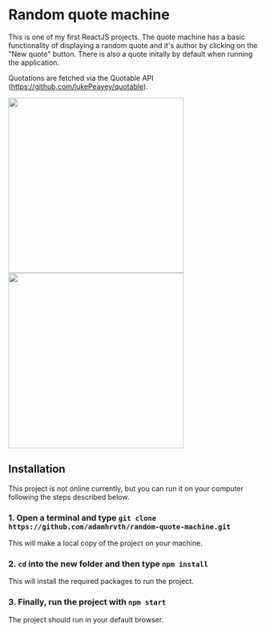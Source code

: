 # Random quote machine

This is one of my first ReactJS projects. The quote machine has a basic functionality of displaying a random quote and it's author by clicking on the "New quote" button. There is also a quote initally by default when running the application.

Quotations are fetched via the Quotable API (https://github.com/lukePeavey/quotable).

<img src="https://user-images.githubusercontent.com/83016858/210398251-032db4f5-5815-4635-b764-613c52dd9b28.png" height="350"><img src="https://user-images.githubusercontent.com/83016858/210398255-80b52672-e207-46e0-ac12-0e5025d28b4d.png" height="350">

## Installation

This project is not online currently, but you can run it on your computer following the steps described below.

### 1. Open a terminal and type `git clone https://github.com/adamhrvth/random-quote-machine.git` <br/>
This will make a local copy of the project on your machine.

### 2. `cd` into the new folder and then type `npm install` <br/>
This will install the required packages to run the project.

### 3. Finally, run the project with `npm start` <br/>
The project should run in your default browser.
